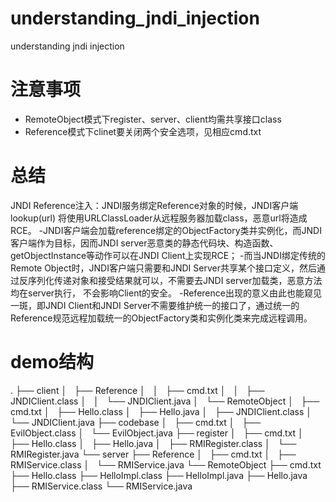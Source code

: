 # understanding_jndi_injection
understanding jndi injection

# 注意事项
+ RemoteObject模式下register、server、client均需共享接口class
+ Reference模式下clinet要关闭两个安全选项，见相应cmd.txt

# 总结
JNDI Reference注入：JNDI服务绑定Reference对象的时候，JNDI客户端lookup(url) 将使用URLClassLoader从远程服务器加载class，恶意url将造成RCE。
    -JNDI客户端会加载reference绑定的ObjectFactory类并实例化，而JNDI客户端作为目标，因而JNDI server恶意类的静态代码块、构造函数、getObjectInstance等动作可以在JNDI Client上实现RCE；
    -而当JNDI绑定传统的Remote Object时，JNDI客户端只需要和JNDI Server共享某个接口定义，然后通过反序列化传递对象和接受结果就可以，不需要去JNDI server加载类，恶意方法均在server执行，
    不会影响Client的安全。
    -Reference出现的意义由此也能窥见一斑，即JNDI Client和JNDI Server不需要维护统一的接口了，通过统一的Reference规范远程加载统一的ObjectFactory类和实例化类来完成远程调用。

# demo结构
.
├── client
│   ├── Reference
│   │   ├── cmd.txt
│   │   ├── JNDIClient.class
│   │   └── JNDIClient.java
│   └── RemoteObject
│       ├── cmd.txt
│       ├── Hello.class
│       ├── Hello.java
│       ├── JNDIClient.class
│       └── JNDIClient.java
├── codebase
│   ├── cmd.txt
│   ├── EvilObject.class
│   └── EvilObject.java
├── register
│   ├── cmd.txt
│   ├── Hello.class
│   ├── Hello.java
│   ├── RMIRegister.class
│   └── RMIRegister.java
└── server
    ├── Reference
    │   ├── cmd.txt
    │   ├── RMIService.class
    │   └── RMIService.java
    └── RemoteObject
        ├── cmd.txt
        ├── Hello.class
        ├── HelloImpl.class
        ├── HelloImpl.java
        ├── Hello.java
        ├── RMIService.class
        └── RMIService.java

